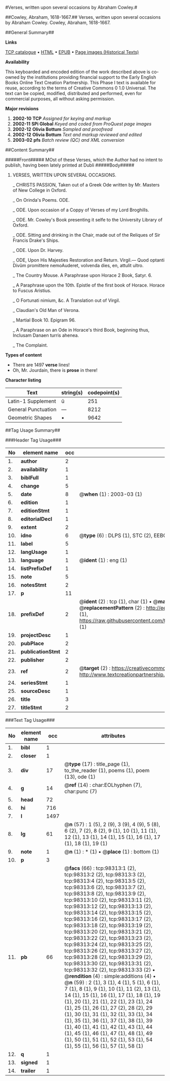 #Verses, written upon several occasions by Abraham Cowley.#

##Cowley, Abraham, 1618-1667.##
Verses, written upon several occasions by Abraham Cowley.
Cowley, Abraham, 1618-1667.

##General Summary##

**Links**

[TCP catalogue](http://www.ota.ox.ac.uk/tcp/)  • 
[HTML](http://tei.it.ox.ac.uk/tcp/Texts-HTML/free/A34/A34834.html)  • 
[EPUB](http://tei.it.ox.ac.uk/tcp/Texts-EPUB/free/A34/A34834.epub) • 
[Page images (Historical Texts)](https://data.historicaltexts.jisc.ac.uk/view?pubId=eebo-13172639e&pageId=eebo-13172639e-98313-1)

**Availability**

This keyboarded and encoded edition of the
	       work described above is co-owned by the institutions
	       providing financial support to the Early English Books
	       Online Text Creation Partnership. This Phase I text is
	       available for reuse, according to the terms of Creative
	       Commons 0 1.0 Universal. The text can be copied,
	       modified, distributed and performed, even for
	       commercial purposes, all without asking permission.

**Major revisions**

1. __2002-10__ __TCP__ *Assigned for keying and markup*
1. __2002-11__ __SPi Global__ *Keyed and coded from ProQuest page images*
1. __2002-12__ __Olivia Bottum__ *Sampled and proofread*
1. __2002-12__ __Olivia Bottum__ *Text and markup reviewed and edited*
1. __2003-02__ __pfs__ *Batch review (QC) and XML conversion*

##Content Summary##

#####Front#####
MOst of these Verses, which the Author had no intent to publish, having been lately printed at Dubli
#####Body#####

1. VERSES, WRITTEN UPON SEVERAL OCCASIONS.

    _ CHRISTS PASSION, Taken out of a Greek Ode written by Mr. Masters of New College in Oxford.

    _ On Orinda's Poems. ODE.

    _ ODE. Upon occasion of a Coppy of Verses of my Lord Broghills.

    _ ODE. Mr. Cowley's Book presenting it selfe to the University Library of Oxford.

    _ ODE. Sitting and drinking in the Chair, made out of the Reliques of Sir Francis Drake's Ships.

    _ ODE. Upon Dr. Harvey.

    _ ODE, Upon His Majesties Restoration and Return.
Virgil.— Quod optanti Divûm promittere nemoAuderet, volvenda dies, en, attulit ultro.

    _ The Country Mouse. A Paraphrase upon Horace 2 Book, Satyr. 6.

    _ A Paraphrase upon the 10th. Epistle of the first book of Horace. Horace to Fuscus Aristius.

    _ O Fortunati nimium, &c. A Translation out of Virgil.

    _ Claudian's Old Man of Verona.

    _ Martial Book 10. Epigram 96.

    _ A Paraphrase on an Ode in Horace's third Book, beginning thus, Inclusam Danaen turris ahenea.

    _ The Complaint.

**Types of content**

  * There are 1497 **verse** lines!
  * Oh, Mr. Jourdain, there is **prose** in there!

**Character listing**


|Text|string(s)|codepoint(s)|
|---|---|---|
|Latin-1 Supplement|û|251|
|General Punctuation|—|8212|
|Geometric Shapes|▪|9642|

##Tag Usage Summary##

###Header Tag Usage###

|No|element name|occ|attributes|
|---|---|---|---|
|1.|__author__|2||
|2.|__availability__|1||
|3.|__biblFull__|1||
|4.|__change__|5||
|5.|__date__|8| @__when__ (1) : 2003-03 (1)|
|6.|__edition__|1||
|7.|__editionStmt__|1||
|8.|__editorialDecl__|1||
|9.|__extent__|2||
|10.|__idno__|6| @__type__ (6) : DLPS (1), STC (2), EEBO-CITATION (1), OCLC (1), VID (1)|
|11.|__label__|5||
|12.|__langUsage__|1||
|13.|__language__|1| @__ident__ (1) : eng (1)|
|14.|__listPrefixDef__|1||
|15.|__note__|5||
|16.|__notesStmt__|2||
|17.|__p__|11||
|18.|__prefixDef__|2| @__ident__ (2) : tcp (1), char (1)  •  @__matchPattern__ (2) : ([0-9\-]+):([0-9IVX]+) (1), (.+) (1)  •  @__replacementPattern__ (2) : http://eebo.chadwyck.com/downloadtiff?vid=$1&page=$2 (1), https://raw.githubusercontent.com/textcreationpartnership/Texts/master/tcpchars.xml#$1 (1)|
|19.|__projectDesc__|1||
|20.|__pubPlace__|2||
|21.|__publicationStmt__|2||
|22.|__publisher__|2||
|23.|__ref__|2| @__target__ (2) : https://creativecommons.org/publicdomain/zero/1.0/ (1), http://www.textcreationpartnership.org/docs/. (1)|
|24.|__seriesStmt__|1||
|25.|__sourceDesc__|1||
|26.|__title__|3||
|27.|__titleStmt__|2||


###Text Tag Usage###

|No|element name|occ|attributes|
|---|---|---|---|
|1.|__bibl__|1||
|2.|__closer__|1||
|3.|__div__|17| @__type__ (17) : title_page (1), to_the_reader (1), poems (1), poem (13), ode (1)|
|4.|__g__|14| @__ref__ (14) : char:EOLhyphen (7), char:punc (7)|
|5.|__head__|72||
|6.|__hi__|716||
|7.|__l__|1497||
|8.|__lg__|61| @__n__ (57) : 1 (5), 2 (9), 3 (9), 4 (9), 5 (8), 6 (2), 7 (2), 8 (2), 9 (1), 10 (1), 11 (1), 12 (1), 13 (1), 14 (1), 15 (1), 16 (1), 17 (1), 18 (1), 19 (1)|
|9.|__note__|1| @__n__ (1) : * (1)  •  @__place__ (1) : bottom (1)|
|10.|__p__|3||
|11.|__pb__|66| @__facs__ (66) : tcp:98313:1 (2), tcp:98313:2 (2), tcp:98313:3 (2), tcp:98313:4 (2), tcp:98313:5 (2), tcp:98313:6 (2), tcp:98313:7 (2), tcp:98313:8 (2), tcp:98313:9 (2), tcp:98313:10 (2), tcp:98313:11 (2), tcp:98313:12 (2), tcp:98313:13 (2), tcp:98313:14 (2), tcp:98313:15 (2), tcp:98313:16 (2), tcp:98313:17 (2), tcp:98313:18 (2), tcp:98313:19 (2), tcp:98313:20 (2), tcp:98313:21 (2), tcp:98313:22 (2), tcp:98313:23 (2), tcp:98313:24 (2), tcp:98313:25 (2), tcp:98313:26 (2), tcp:98313:27 (2), tcp:98313:28 (2), tcp:98313:29 (2), tcp:98313:30 (2), tcp:98313:31 (2), tcp:98313:32 (2), tcp:98313:33 (2)  •  @__rendition__ (4) : simple:additions (4)  •  @__n__ (59) : 2 (1), 3 (1), 4 (1), 5 (1), 6 (1), 7 (1), 8 (1), 9 (1), 10 (1), 11 (2), 13 (1), 14 (1), 15 (1), 16 (1), 17 (1), 18 (1), 19 (1), 20 (1), 21 (1), 22 (1), 23 (1), 24 (1), 25 (1), 26 (1), 27 (2), 28 (2), 29 (1), 30 (1), 31 (1), 32 (1), 33 (1), 34 (1), 35 (1), 36 (1), 37 (1), 38 (1), 39 (1), 40 (1), 41 (1), 42 (1), 43 (1), 44 (1), 45 (1), 46 (1), 47 (1), 48 (1), 49 (1), 50 (1), 51 (1), 52 (1), 53 (1), 54 (1), 55 (1), 56 (1), 57 (1), 58 (1)|
|12.|__q__|1||
|13.|__signed__|1||
|14.|__trailer__|1||
